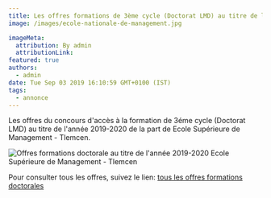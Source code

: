 ```yaml
---
title: Les offres formations de 3ème cycle (Doctorat LMD) au titre de l’année 2019/2020 Ecole Supérieure de Management - Tlemcen.
image: /images/ecole-nationale-de-management.jpg

imageMeta:
  attribution: By admin
  attributionLink:
featured: true
authors:
  - admin
date: Tue Sep 03 2019 16:10:59 GMT+0100 (IST)
tags:
  - annonce
---
```

Les offres du concours d'accès à la formation de 3éme cycle (Doctorat LMD) au titre de l'année 2019-2020 de la part de Ecole Supérieure de Management - Tlemcen.

![Offres formations doctorale au titre de l'année 2019-2020 Ecole Supérieure de Management - Tlemcen](/images/offres_doctorale_esa_tlemcen.jpg)


Pour consulter tous les offres, suivez le lien: [tous les offres formations doctorales](/tous-les-offres-de-formations-doctorale-lmd-2019-2020/)
